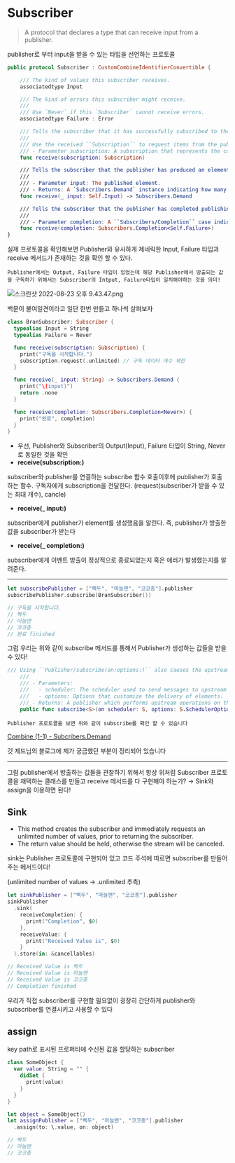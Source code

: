 # Subscriber

> A protocol that declares a type that can receive input from a publisher.
> 

publisher로 부터 input을 받을 수 있는 타입을 선언하는 프로토콜

```swift
public protocol Subscriber : CustomCombineIdentifierConvertible {

    /// The kind of values this subscriber receives.
    associatedtype Input

    /// The kind of errors this subscriber might receive.
    ///
    /// Use `Never` if this `Subscriber` cannot receive errors.
    associatedtype Failure : Error

    /// Tells the subscriber that it has successfully subscribed to the publisher and may request items.
    ///
    /// Use the received ``Subscription`` to request items from the publisher.
    /// - Parameter subscription: A subscription that represents the connection between publisher and subscriber.
    func receive(subscription: Subscription)

    /// Tells the subscriber that the publisher has produced an element.
    ///
    /// - Parameter input: The published element.
    /// - Returns: A `Subscribers.Demand` instance indicating how many more elements the subscriber expects to receive.
    func receive(_ input: Self.Input) -> Subscribers.Demand

    /// Tells the subscriber that the publisher has completed publishing, either normally or with an error.
    ///
    /// - Parameter completion: A ``Subscribers/Completion`` case indicating whether publishing completed normally or with an error.
    func receive(completion: Subscribers.Completion<Self.Failure>)
}
```

실제 프로토콜을 확인해보면 Publisher와 유사하게 제네릭한 Input, Failure 타입과 receive 메서드가 존재하는 것을 확인 할 수 있다. 

`Publisher에서는 Output, Failure 타입이 있었는데 해당 Publisher에서 방출되는 값을 구독하기 위해서는 Subscriber의 Intput, Failure타입이 일치해야하는 것을 의미!`

![스크린샷 2022-08-23 오후 9.43.47.png](Subscriber%20b097f9a4143c43c38ba9b01a4bd9b95a/%25E1%2584%2589%25E1%2585%25B3%25E1%2584%258F%25E1%2585%25B3%25E1%2584%2585%25E1%2585%25B5%25E1%2586%25AB%25E1%2584%2589%25E1%2585%25A3%25E1%2586%25BA_2022-08-23_%25E1%2584%258B%25E1%2585%25A9%25E1%2584%2592%25E1%2585%25AE_9.43.47.png)

 

백문이 불여일견이라고 일단 한번 만들고 하나씩 살펴보자

```swift
class BranSubscriber: Subscriber {
  typealias Input = String
  typealias Failure = Never

  func receive(subscription: Subscription) {
    print("구독을 시작합니다.")
    subscription.request(.unlimited) // 구독 데이터 개수 제한
  }

  func receive(_ input: String) -> Subscribers.Demand {
    print("\(input)")
    return .none
  }

  func receive(completion: Subscribers.Completion<Never>) {
    print("완료", completion)
  }
}
```

- 우선, Publisher와 Subscriber의 Output(Input), Failure 타입이 String, Never로 동일한 것을 확인
- ****receive(subscription:)****

subscriber와 publisher를 연결하는 subscribe 함수 호출이후에 publisher가 호출하는 함수. 구독자에게 subscription을 전달한다. (request(subscriber가 받을 수 있는 최대 개수), cancle)

- ****receive(_ input:)****

subscriber에게 publisher가 element를 생성했음을 알린다. 즉, publisher가 방출한 값을 subscriber가 받는다

- ****receive(_ completion:)****

subscriber에게 이벤트 방출이 정상적으로 종료되었는지 혹은 에러가 발생했는지를 알려준다.

---

```swift
let subscribePublisher = ["삑두", "마늘맨", "코코종"].publisher
subscribePublisher.subscribe(BranSubscriber())

// 구독을 시작합니다.
// 삑두
// 마늘맨
// 코코종
// 완료 finished
```

그럼 우리는 위와 같이 subscribe 메서드를 통해서 Publisher가 생성하는 값들을 받을 수 있다!

```swift
/// Using ``Publisher/subscribe(on:options:)`` also causes the upstream publisher to perform ``Cancellable/cancel()`` using the specfied scheduler.
    ///
    /// - Parameters:
    ///   - scheduler: The scheduler used to send messages to upstream publishers.
    ///   - options: Options that customize the delivery of elements.
    /// - Returns: A publisher which performs upstream operations on the specified scheduler.
    public func subscribe<S>(on scheduler: S, options: S.SchedulerOptions? = nil) -> Publishers.SubscribeOn<Self, S> where S : Scheduler
```

`Publisher 프로토콜을 보면 위와 같이 subscribe를 확인 할 수 있습니다`

[Combine (1-1) - Subcribers.Demand](https://zeddios.tistory.com/966)

갓 제드님의 블로그에 제가 궁금했던 부분이 정리되어 있습니다

---

그럼 publisher에서 방출하는 값들을 관찰하기 위해서 항상 위처럼 Subscriber 프로토콜을 채택하는 클래스를 만들고 receive 메서드를 다 구현해야 하는가? → Sink와 assign을 이용하면 된다!

## Sink

- This method creates the subscriber and immediately requests an unlimited number of values, prior to returning the subscriber.
- The return value should be held, otherwise the stream will be canceled.

sink는 Publisher 프로토콜에 구현되어 있고 코드 주석에 따르면 subscriber를 만들어주는 메서드이다!

(unlimited number of values → .unlimited 추측)

```swift
let sinkPublisher = ["삑두", "마늘맨", "코코종"].publisher
sinkPublisher
  .sink(
    receiveCompletion: {
      print("Completion", $0)
    },
    receiveValue: {
      print("Received Value is", $0)
    }
  ).store(in: &cancellables)

// Received Value is 삑두
// Received Value is 마늘맨
// Received Value is 코코종
// Completion finished
```

우리가 직접 subscriber를 구현할 필요없이 굉장히 간단하게 publisher와 subscriber를 연결시키고 사용할 수 있다

## assign

key path로 표시된 프로퍼티에 수신된 값을 할당하는 subscriber

```swift
class SomeObject {
  var value: String = "" {
    didSet {
      print(value)
    }
  }
}

let object = SomeObject()
let assignPublisher = ["삑두", "마늘맨", "코코종"].publisher
  .assign(to: \.value, on: object)

// 삑두
// 마늘맨
// 코코종
```